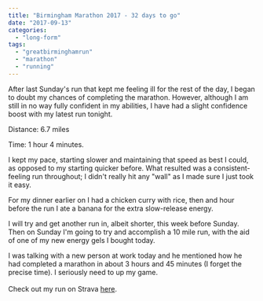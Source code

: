```yaml
---
title: "Birmingham Marathon 2017 - 32 days to go"
date: "2017-09-13"
categories: 
  - "long-form"
tags: 
  - "greatbirminghamrun"
  - "marathon"
  - "running"
---
```


After last Sunday's run that kept me feeling ill for the rest of the day, I began to doubt my chances of completing the marathon. However, although I am still in no way fully confident in my abilities, I have had a slight confidence boost with my latest run tonight.

Distance: 6.7 miles

Time: 1 hour 4 minutes.

I kept my pace, starting slower and maintaining that speed as best I could, as opposed to my starting quicker before. What resulted was a consistent-feeling run throughout; I didn't really hit any "wall" as I made sure I just took it easy.

For my dinner earlier on I had a chicken curry with rice, then and hour before the run I ate a banana for the extra slow-release energy.

I will try and get another run in, albeit shorter, this week before Sunday. Then on Sunday I'm going to try and accomplish a 10 mile run, with the aid of one of my new energy gels I bought today.

I was talking with a new person at work today and he mentioned how he had completed a marathon in about 3 hours and 45 minutes (I forget the precise time). I seriously need to up my game.  
   
Check out my run on Strava [here](https://www.strava.com/activities/1182490420/shareable_images/map_based?hl=en-US&v=1505327667).
